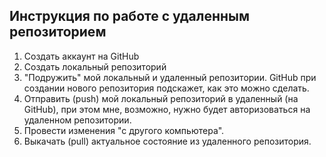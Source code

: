 ## Инструкция по работе с удаленным репозиторием
1. Создать аккаунт на GitHub
2. Создать локальный репозиторий
3. "Подружить" мой локальный и удаленный репозитории. GitHub при создании нового репозитория подскажет, как это можно сделать.
4. Отправить (push) мой локальный репозиторий в удаленный (на GitHub), при этом мне, возможно, нужно будет авторизоваться на удаленном репозитории.
5. Провести изменения "с другого компьютера".
6. Выкачать (pull) актуальное состояние из удаленного репозитория.